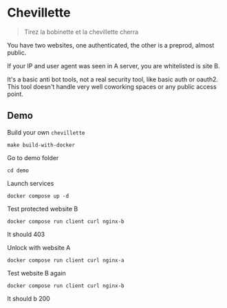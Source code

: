 Chevillette
===========

> Tirez la bobinette et la chevillette cherra

You have two websites, one authenticated, the other is a preprod, almost public.

If your IP and user agent was seen in A server, you are whitelisted is site B.

It's a basic anti bot tools, not a real security tool, like basic auth or oauth2.
This tool doesn't handle very well coworking spaces or any public access point.

Demo
----

Build your own `chevillette`

    make build-with-docker

Go to demo folder

    cd demo

Launch services

    docker compose up -d

Test protected website B

    docker compose run client curl nginx-b

It should 403

Unlock with website A

    docker compose run client curl nginx-a

Test website B again

    docker compose run client curl nginx-b

It should b 200
